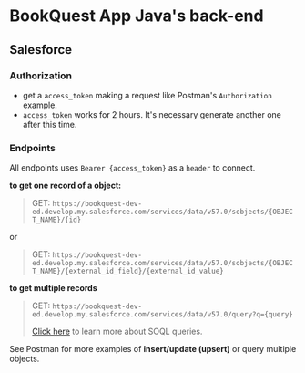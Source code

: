 # BookQuest App Java's back-end

## Salesforce

### Authorization
- get a `access_token` making a request like Postman's `Authorization` example.
- `access_token` works for 2 hours. It's necessary generate another one after this time.
### Endpoints
All endpoints uses `Bearer {access_token}` as a `header` to connect.

**to get one record of a object:**
>GET: `https://bookquest-dev-ed.develop.my.salesforce.com/services/data/v57.0/sobjects/{OBJECT_NAME}/{id}` 

or 

>GET: `https://bookquest-dev-ed.develop.my.salesforce.com/services/data/v57.0/sobjects/{OBJECT_NAME}/{external_id_field}/{external_id_value}`

**to get multiple records**
>GET: `https://bookquest-dev-ed.develop.my.salesforce.com/services/data/v57.0/query?q={query}`
>
>[Click here](https://developer.salesforce.com/docs/atlas.en-us.soql_sosl.meta/soql_sosl/sforce_api_calls_soql_select_examples.htm) to learn more about SOQL queries.

See Postman for more examples of **insert/update (upsert)** or query multiple objects.